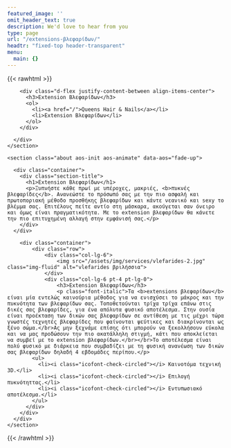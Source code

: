 ```yaml
---
featured_image: ''
omit_header_text: true
description: We'd love to hear from you
type: page
url: "/extensions-βλεφαρίδων/"
headtr: "fixed-top header-transparent"
menu:
  main: {}
---
```


{{< rawhtml >}}
<section class="breadcrumbs">
      <div class="container">

        <div class="d-flex justify-content-between align-items-center">
          <h3>Extension Βλεφαρίδων</h3>
          <ol>
            <li><a href="/">Queens Hair & Nails</a></li>
            <li>Extension Βλεφαρίδων</li>
          </ol>
        </div>

      </div>
    </section>
	
	<section class="about aos-init aos-animate" data-aos="fade-up">
      
	  <div class="container">
        <div class="section-title">
          <h1>Extension Βλεφαρίδων</h1>
          <p>Ξυπνήστε κάθε πρωί με υπέροχες, μακριές, <b>πυκνές βλεφαρίδες</b>. Ανανεώστε το πρόσωπό σας με την πιο ασφαλή και πρωτοποριακή μέθοδο προσθήκης βλεφαρίδων και κάντε νεανικό και sexy το βλέμμα σας. Επιτέλους πείτε αντίο στη μάσκαρα, ακούγεται σαν όνειρο και όμως είναι πραγματικότητα. Με το extension βλεφαρίδων θα κάνετε την πιο επιτυχημένη αλλαγή στην εμφάνισή σας.</p>
        </div>
      </div>
	  
	    <div class="container">
			<div class="row">
				<div class="col-lg-6">
					<img src="/assets/img/services/vlefarides-2.jpg" class="img-fluid" alt="vlefarides βριλήσσια">
				</div>
				<div class="col-lg-6 pt-4 pt-lg-0">
					<h3>Extension Βλεφαρίδων</h3>
					<p class="font-italic">Τα <b>extensions βλεφαρίδων</b> είναι μία εντελώς καινούρια μέθοδος για να ενισχύσει το μάκρος και την πυκνότητα των βλεφαρίδων σας. Τοποθετούνται τρίχα τρίχα επάνω στις δικές σας βλεφαρίδες, για ένα απόλυτα φυσικό αποτέλεσμα. Στην ουσία είναι προέκταση των δικών σας βλεφαρίδων σε αντίθεση με τις μέχρι τώρα γνωστές τεχνητές βλεφαρίδες που φαίνονται ψεύτικες και διακρίνονται ως ξένο σώμα.</br>Ας μην ξεχνάμε επίσης ότι μπορούν να ξεκολλήσουν εύκολα και να μας προδώσουν την πιο ακατάλληλη στιγμή, κάτι που αποκλείεται να συμβεί με το extension βλεφαρίδων.</br></br>Το αποτέλεσμα είναι πολύ φυσικό με διάρκεια που συμβαδίζει με τη φυσική ανανέωση των δικών σας βλεφαρίδων δηλαδή 4 εβδομάδες περίπου.</p>
            <ul>
              <li><i class="icofont-check-circled"></i> Καινοτόμα τεχνική 3D.</li>
              <li><i class="icofont-check-circled"></i> Επιλογή πυκνότηττας.</li>
              <li><i class="icofont-check-circled"></i> Εντυπωσιακό αποτέλεσμα.</li>
            </ul>
          </div>
        </div>
      </div>
    </section>
{{< /rawhtml >}}
